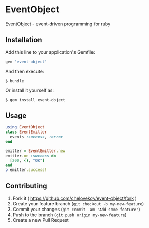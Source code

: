 # EventObject

EventObject - event-driven programming for ruby

## Installation

Add this line to your application's Gemfile:

```ruby
gem 'event-object'
```

And then execute:

    $ bundle

Or install it yourself as:

    $ gem install event-object

## Usage

```ruby
using EventObject
class EventEmitter
  events :success, :error
end

emitter = EventEmitter.new
emitter.on :success do
  [200, {}, "OK"]
end
p emitter.success!
```

## Contributing

1. Fork it ( https://github.com/chelovekov/event-object/fork )
2. Create your feature branch (`git checkout -b my-new-feature`)
3. Commit your changes (`git commit -am 'Add some feature'`)
4. Push to the branch (`git push origin my-new-feature`)
5. Create a new Pull Request
